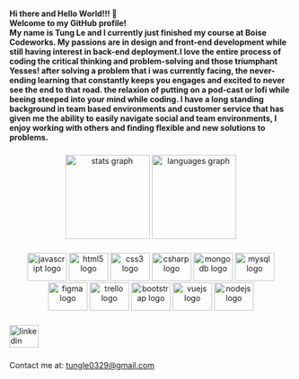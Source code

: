 <h4 align="left">Hi there and Hello World!!! 👋<br>Welcome to my GitHub profile!<br>My name is  Tung Le and I currently just finished my course at Boise Codeworks. My passions are in design and front-end development while still having interest in back-end deployment.I love the entire process of coding the critical thinking and problem-solving and those triumphant Yesses! after solving a problem that i was currently facing, the never-ending learning that constantly keeps you engages and excited to never see the end to that road. the relaxion of putting on a pod-cast or lofi while beeing steeped into your mind while coding. I have a long standing background in team based environments and customer service that has given me the ability to easily navigate social and team environments, I enjoy working with others and finding flexible and new solutions to problems.</h4>

###

<div align="center">
  <img src="https://github-readme-stats.vercel.app/api?hide_title=false&hide_rank=false&show_icons=true&include_all_commits=true&count_private=false&disable_animations=false&theme=dracula&locale=en&hide_border=false&username=TungLe0319" height="150" alt="stats graph"  />
  <img src="https://github-readme-stats.vercel.app/api/top-langs?locale=en&hide_title=false&layout=compact&card_width=320&langs_count=5&theme=dracula&hide_border=false&username=TungLe0319" height="150" alt="languages graph"  />
</div>

###

<div align="center">
  <img src="https://cdn.jsdelivr.net/gh/devicons/devicon/icons/javascript/javascript-original.svg" height="50" width="70" alt="javascript logo"  />
  <img src="https://cdn.jsdelivr.net/gh/devicons/devicon/icons/html5/html5-original.svg" height="50" width="70" alt="html5 logo"  />
  <img src="https://cdn.jsdelivr.net/gh/devicons/devicon/icons/css3/css3-original.svg" height="50" width="70" alt="css3 logo"  />
  <img src="https://cdn.jsdelivr.net/gh/devicons/devicon/icons/csharp/csharp-original.svg" height="50" width="70" alt="csharp logo"  />
  <img src="https://cdn.jsdelivr.net/gh/devicons/devicon/icons/mongodb/mongodb-original.svg" height="50" width="70" alt="mongodb logo"  />
  <img src="https://cdn.jsdelivr.net/gh/devicons/devicon/icons/mysql/mysql-original.svg" height="50" width="70" alt="mysql logo"  />
  <img src="https://cdn.jsdelivr.net/gh/devicons/devicon/icons/figma/figma-original.svg" height="50" width="70" alt="figma logo"  />
  <img src="https://cdn.jsdelivr.net/gh/devicons/devicon/icons/trello/trello-plain.svg" height="50" width="70" alt="trello logo"  />
  <img src="https://cdn.jsdelivr.net/gh/devicons/devicon/icons/bootstrap/bootstrap-original.svg" height="50" width="70" alt="bootstrap logo"  />
  <img src="https://cdn.jsdelivr.net/gh/devicons/devicon/icons/vuejs/vuejs-original.svg" height="50" width="70" alt="vuejs logo"  />
  <img src="https://cdn.jsdelivr.net/gh/devicons/devicon/icons/nodejs/nodejs-original.svg" height="50" width="70" alt="nodejs logo"  />
</div>

###

<div align="left">


[<img src="https://raw.githubusercontent.com/maurodesouza/profile-readme-generator/master/src/assets/icons/social/linkedin/default.svg" width="52" height="40" alt="linkedin logo"  />](https://www.linkedin.com/in/tung-le-18a492242/)

###
  Contact me at: tungle0329@gmail.com
  

